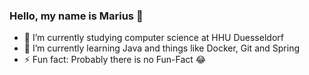 ### Hello, my name is Marius 👋

- 🔭 I’m currently studying computer science at HHU Duesseldorf
- 🌱 I’m currently learning Java and things like Docker, Git and Spring
- ⚡ Fun fact: Probably there is no Fun-Fact 😂
<!--
**Mawo7503/Mawo7503** is a ✨ _special_ ✨ repository because its `README.md` (this file) appears on your GitHub profile.

Here are some ideas to get you started:


- 👯 I’m looking to collaborate on ...
- 🤔 I’m looking for help with ...
- 💬 Ask me about ...
- 📫 How to reach me: ...
- 😄 Pronouns: ...

-->
